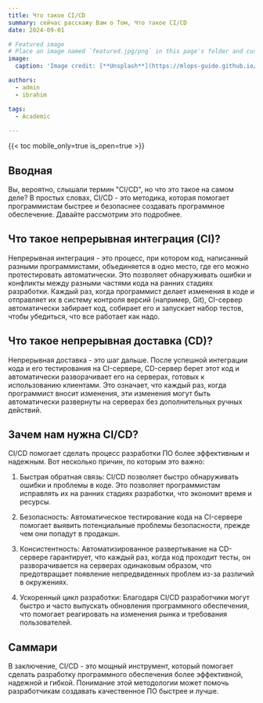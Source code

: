 ```yaml
---
title: Что такое CI/CD 
summary: cейчас расскажу Вам о Том, Что такое CI/CD 
date: 2024-09-01

# Featured image
# Place an image named `featured.jpg/png` in this page's folder and customize its options here.
image:
  caption: 'Image credit: [**Unsplash**](https://mlops-guide.github.io/MLOps/CICDML/ci-cd.png)'

authors:
  - admin
  - ibrahim

tags:
  - Academic
  
---
```



{{< toc mobile_only=true is_open=true >}}


## Вводная

Вы, вероятно, слышали термин "CI/CD", но что это такое на самом деле? В простых словах, CI/CD - это методика, которая помогает программистам быстрее и безопаснее создавать программное обеспечение. Давайте рассмотрим это подробнее.

## Что такое непрерывная интеграция (CI)?

Непрерывная интеграция - это процесс, при котором код, написанный разными программистами, объединяется в одно место, где его можно протестировать автоматически. Это позволяет обнаруживать ошибки и конфликты между разными частями кода на ранних стадиях разработки. Каждый раз, когда программист делает изменения в коде и отправляет их в систему контроля версий (например, Git), CI-сервер автоматически забирает код, собирает его и запускает набор тестов, чтобы убедиться, что все работает как надо.

## Что такое непрерывная доставка (CD)?

Непрерывная доставка - это шаг дальше. После успешной интеграции кода и его тестирования на CI-сервере, CD-сервер берет этот код и автоматически разворачивает его на серверах, готовых к использованию клиентами. Это означает, что каждый раз, когда программист вносит изменения, эти изменения могут быть автоматически развернуты на серверах без дополнительных ручных действий.

## Зачем нам нужна CI/CD?

CI/CD помогает сделать процесс разработки ПО более эффективным и надежным. Вот несколько причин, по которым это важно:

1. Быстрая обратная связь: CI/CD позволяет быстро обнаруживать ошибки и проблемы в коде. Это позволяет программистам исправлять их на ранних стадиях разработки, что экономит время и ресурсы.

2. Безопасность: Автоматическое тестирование кода на CI-сервере помогает выявить потенциальные проблемы безопасности, прежде чем они попадут в продакшн.

3. Консистентность: Автоматизированное развертывание на CD-сервере гарантирует, что каждый раз, когда код проходит тесты, он разворачивается на серверах одинаковым образом, что предотвращает появление непредвиденных проблем из-за различий в окружениях.

4. Ускоренный цикл разработки: Благодаря CI/CD разработчики могут быстро и часто выпускать обновления программного обеспечения, что помогает реагировать на изменения рынка и требования пользователей.

## Саммари

В заключение, CI/CD - это мощный инструмент, который помогает сделать разработку программного обеспечения более эффективной, надежной и гибкой. Понимание этой методологии может помочь разработчикам создавать качественное ПО быстрее и лучше.
